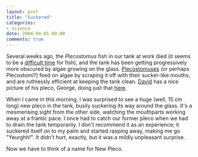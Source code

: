 ```yaml
---
layout: post
title: "Suckered"
categories:
- science
date: 2004-04-05 00:00
comments: true
---
```


<p>Several weeks ago, the <em>Plecostomus</em> fish in our tank at work died (it seems to be a <a href="http://fuddland.org.uk/archives/2004/04/02/bye_bye_bob.php" title="Bob the upside-down fish shuffles off his mortal coil">difficult time</a> for fish), and the tank has been getting progressively more obscured by algae growing on the glass. <a href="http://www.thetropicaltank.co.uk/Fishindx/compleco.htm" title="Pictures of the Common Plec">Plecostomuses</a> (or perhaps Plecostomi?) feed on algae by scraping it off with their sucker-like mouths, and are ruthlessly efficient at keeping the tank clean. <a href="http://fuddland.org.uk/archives/2004/02/21/blub.php" title="eorge the pleco suckering">David</a> has a nice picture of his pleco, George, doing just that <a href="http://fuddland.org.uk/" title="fuddland">here</a>.</p>

<p>When I came in this morning, I was surprised to see a huge (well, 15 cm long) new pleco in the tank, busily suckering its way around the glass. It's a mesmerising sight from the other side, watching the mouthparts working away at a frantic pace. I once had to catch our former pleco when we had to drain the tank temporarily. I don't recommend it as an experience; it suckered itself on to my palm and started rasping away, making me go "Yeurghh!". It didn't hurt, exactly, but it was a mildly unpleasant surprise.</p>

<p>Now we have to think of a name for New Pleco.</p>



